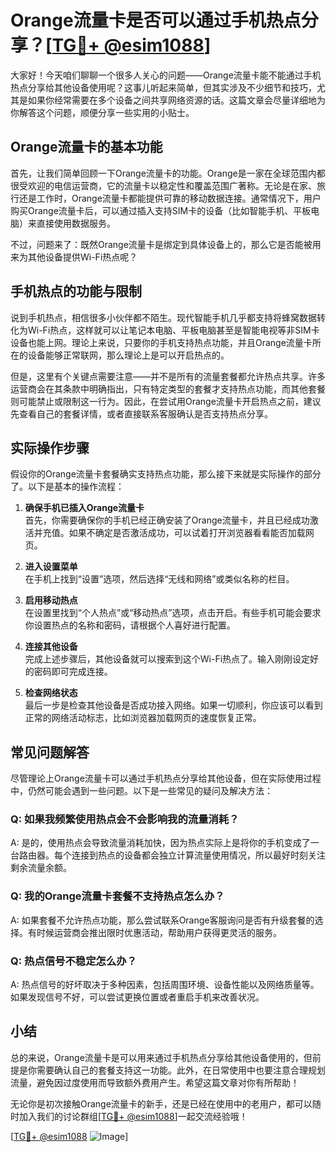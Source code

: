 # Orange流量卡是否可以通过手机热点分享？[[TG💪+ @esim1088](https://t.me/s/esim1088)]

大家好！今天咱们聊聊一个很多人关心的问题——Orange流量卡能不能通过手机热点分享给其他设备使用呢？这事儿听起来简单，但其实涉及不少细节和技巧，尤其是如果你经常需要在多个设备之间共享网络资源的话。这篇文章会尽量详细地为你解答这个问题，顺便分享一些实用的小贴士。

## Orange流量卡的基本功能

首先，让我们简单回顾一下Orange流量卡的功能。Orange是一家在全球范围内都很受欢迎的电信运营商，它的流量卡以稳定性和覆盖范围广著称。无论是在家、旅行还是工作时，Orange流量卡都能提供可靠的移动数据连接。通常情况下，用户购买Orange流量卡后，可以通过插入支持SIM卡的设备（比如智能手机、平板电脑）来直接使用数据服务。

不过，问题来了：既然Orange流量卡是绑定到具体设备上的，那么它是否能被用来为其他设备提供Wi-Fi热点呢？

## 手机热点的功能与限制

说到手机热点，相信很多小伙伴都不陌生。现代智能手机几乎都支持将蜂窝数据转化为Wi-Fi热点，这样就可以让笔记本电脑、平板电脑甚至是智能电视等非SIM卡设备也能上网。理论上来说，只要你的手机支持热点功能，并且Orange流量卡所在的设备能够正常联网，那么理论上是可以开启热点的。

但是，这里有个关键点需要注意——并不是所有的流量套餐都允许热点共享。许多运营商会在其条款中明确指出，只有特定类型的套餐才支持热点功能，而其他套餐则可能禁止或限制这一行为。因此，在尝试用Orange流量卡开启热点之前，建议先查看自己的套餐详情，或者直接联系客服确认是否支持热点分享。

## 实际操作步骤

假设你的Orange流量卡套餐确实支持热点功能，那么接下来就是实际操作的部分了。以下是基本的操作流程：

1. **确保手机已插入Orange流量卡**  
   首先，你需要确保你的手机已经正确安装了Orange流量卡，并且已经成功激活并充值。如果不确定是否激活成功，可以试着打开浏览器看看能否加载网页。

2. **进入设置菜单**  
   在手机上找到“设置”选项，然后选择“无线和网络”或类似名称的栏目。

3. **启用移动热点**  
   在设置里找到“个人热点”或“移动热点”选项，点击开启。有些手机可能会要求你设置热点的名称和密码，请根据个人喜好进行配置。

4. **连接其他设备**  
   完成上述步骤后，其他设备就可以搜索到这个Wi-Fi热点了。输入刚刚设定好的密码即可完成连接。

5. **检查网络状态**  
   最后一步是检查其他设备是否成功接入网络。如果一切顺利，你应该可以看到正常的网络活动标志，比如浏览器加载网页的速度恢复正常。

## 常见问题解答

尽管理论上Orange流量卡可以通过手机热点分享给其他设备，但在实际使用过程中，仍然可能会遇到一些问题。以下是一些常见的疑问及解决方法：

### Q: 如果我频繁使用热点会不会影响我的流量消耗？
A: 是的，使用热点会导致流量消耗加快，因为热点实际上是将你的手机变成了一台路由器。每个连接到热点的设备都会独立计算流量使用情况，所以最好时刻关注剩余流量余额。

### Q: 我的Orange流量卡套餐不支持热点怎么办？
A: 如果套餐不允许热点功能，那么尝试联系Orange客服询问是否有升级套餐的选择。有时候运营商会推出限时优惠活动，帮助用户获得更灵活的服务。

### Q: 热点信号不稳定怎么办？
A: 热点信号的好坏取决于多种因素，包括周围环境、设备性能以及网络质量等。如果发现信号不好，可以尝试更换位置或者重启手机来改善状况。

## 小结

总的来说，Orange流量卡是可以用来通过手机热点分享给其他设备使用的，但前提是你需要确认自己的套餐支持这一功能。此外，在日常使用中也要注意合理规划流量，避免因过度使用而导致额外费用产生。希望这篇文章对你有所帮助！

无论你是初次接触Orange流量卡的新手，还是已经在使用中的老用户，都可以随时加入我们的讨论群组[[TG💪+ @esim1088](https://t.me/s/esim1088)]一起交流经验哦！

[[TG💪+ @esim1088](https://t.me/s/esim1088) ![Image](https://i.postimg.cc/4NQfJmqS/Snipaste-2025-05-13-00-14-12.png)]